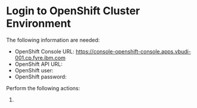 # Login to OpenShift Cluster Environment

The following information are needed:

- OpenShift Console URL: https://console-openshift-console.apps.vbudi-001.cp.fyre.ibm.com
- OpenShift API URL: 
- OpenShift user:
- OpenShift password: 

Perform the following actions:

1. 
